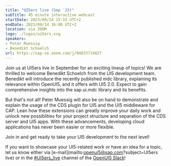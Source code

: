 ```yaml
---
title: "UI5ers live (Sep '23)"
subTitle: 45 minute interactive webcast
startDate: 2023/09/14 15:15 UTC+2
endDate: 2023/09/14 16:00 UTC+2
location: via ZOOM
logo: ./logos/ui5ers.svg
speakers:
- Peter Muessig
- Benedikt Schoelch
url: https://sap-se.zoom.com/j/94833714827
---
```

Join us at UI5ers live in September for an exciting lineup of topics!
We are thrilled to welcome Benedikt Schoelch from the UI5 development team. Benedikt will introduce the recently published mdc library, explaining its relevance within OpenUI5, and it offers with UI5 2.0. Expect to gain comprehensive insights into the sap.ui.mdc library and its benefits.

But that's not all! Peter Muessig will also be on hand to demonstrate and explain the usage of the CDS plugin for UI5 and the UI5 middleware for CAP. Lean how these extensions can greatly improve your daily work and unlock new possiblities for your project structure and separation of the CDS server and UI5 apps. With these advancements, developing cloud applications has never been easier or more flexible.

Join in and get ready to take your UI5 development to the next level!


If you want to showcase your UI5-related work or have an idea for a topic, let us know either via [e-mail](mailto:openui5@sap.com?subject=UI5ers live) or in the 
[#UI5ers_live](https://openui5.slack.com/archives/C01CP60AAN7) channel of the [OpenUI5 Slack](https://ui5-slack-invite.cfapps.eu10.hana.ondemand.com/)!

